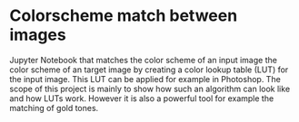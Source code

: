 # Colorscheme match between images
Jupyter Notebook that matches the color scheme of an input image the color scheme of an target image by creating a color lookup table (LUT) for the input image. This LUT can be applied for example in Photoshop. The scope of this project is mainly to show how such an algorithm can look like and how LUTs work. However it is also a powerful tool for example the matching of gold tones. 
